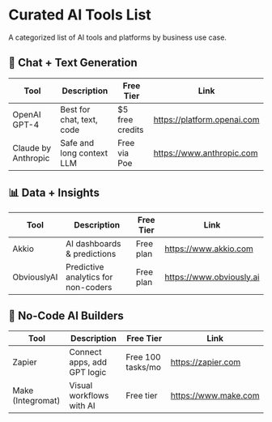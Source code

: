 # Curated AI Tools List

A categorized list of AI tools and platforms by business use case.

## 💬 Chat + Text Generation

| Tool | Description | Free Tier | Link |
|------|-------------|-----------|------|
| OpenAI GPT-4 | Best for chat, text, code | $5 free credits | https://platform.openai.com |
| Claude by Anthropic | Safe and long context LLM | Free via Poe | https://www.anthropic.com |

## 📊 Data + Insights

| Tool | Description | Free Tier | Link |
|------|-------------|-----------|------|
| Akkio | AI dashboards & predictions | Free plan | https://www.akkio.com |
| ObviouslyAI | Predictive analytics for non-coders | Free plan | https://www.obviously.ai |

## 🧠 No-Code AI Builders

| Tool | Description | Free Tier | Link |
|------|-------------|-----------|------|
| Zapier | Connect apps, add GPT logic | Free 100 tasks/mo | https://zapier.com |
| Make (Integromat) | Visual workflows with AI | Free tier | https://www.make.com |
